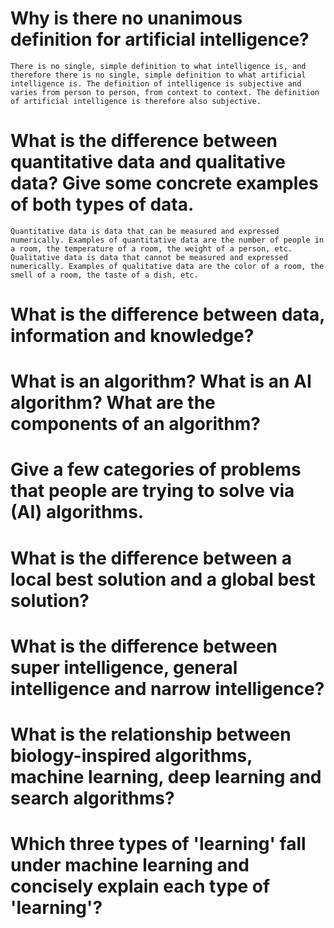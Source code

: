 # Why is there no unanimous definition for artificial intelligence?
    There is no single, simple definition to what intelligence is, and therefore there is no single, simple definition to what artificial intelligence is. The definition of intelligence is subjective and varies from person to person, from context to context. The definition of artificial intelligence is therefore also subjective.

# What is the difference between quantitative data and qualitative data? Give some concrete examples of both types of data.
    Quantitative data is data that can be measured and expressed numerically. Examples of quantitative data are the number of people in a room, the temperature of a room, the weight of a person, etc. 
    Qualitative data is data that cannot be measured and expressed numerically. Examples of qualitative data are the color of a room, the smell of a room, the taste of a dish, etc.

# What is the difference between data, information and knowledge?

# What is an algorithm? What is an AI algorithm? What are the components of an algorithm?

# Give a few categories of problems that people are trying to solve via (AI) algorithms.

# What is the difference between a local best solution and a global best solution?

# What is the difference between super intelligence, general intelligence and narrow intelligence?

# What is the relationship between biology-inspired algorithms, machine learning, deep learning and search algorithms?

# Which three types of 'learning' fall under machine learning and concisely explain each type of 'learning'?